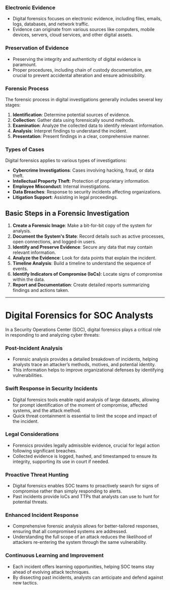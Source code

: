 ### Electronic Evidence
- Digital forensics focuses on electronic evidence, including files, emails, logs, databases, and network traffic.
- Evidence can originate from various sources like computers, mobile devices, servers, cloud services, and other digital assets.

### Preservation of Evidence
- Preserving the integrity and authenticity of digital evidence is paramount.
- Proper procedures, including chain of custody documentation, are crucial to prevent accidental alteration and ensure admissibility.

### Forensic Process
The forensic process in digital investigations generally includes several key stages:
1. **Identification**: Determine potential sources of evidence.
2. **Collection**: Gather data using forensically sound methods.
3. **Examination**: Analyze the collected data to identify relevant information.
4. **Analysis**: Interpret findings to understand the incident.
5. **Presentation**: Present findings in a clear, comprehensive manner.

### Types of Cases
Digital forensics applies to various types of investigations:
- **Cybercrime Investigations**: Cases involving hacking, fraud, or data theft.
- **Intellectual Property Theft**: Protection of proprietary information.
- **Employee Misconduct**: Internal investigations.
- **Data Breaches**: Response to security incidents affecting organizations.
- **Litigation Support**: Assisting in legal proceedings.

## Basic Steps in a Forensic Investigation
1. **Create a Forensic Image**: Make a bit-for-bit copy of the system for analysis.
2. **Document the System's State**: Record details such as active processes, open connections, and logged-in users.
3. **Identify and Preserve Evidence**: Secure any data that may contain relevant information.
4. **Analyze the Evidence**: Look for data points that explain the incident.
5. **Timeline Analysis**: Build a timeline to understand the sequence of events.
6. **Identify Indicators of Compromise (IoCs)**: Locate signs of compromise within the data.
7. **Report and Documentation**: Create detailed reports summarizing findings and actions taken.

---

# Digital Forensics for SOC Analysts

In a Security Operations Center (SOC), digital forensics plays a critical role in responding to and analyzing cyber threats:

### Post-Incident Analysis
- Forensic analysis provides a detailed breakdown of incidents, helping analysts trace an attacker’s methods, motives, and potential identity.
- This information helps to improve organizational defenses by identifying vulnerabilities.

### Swift Response in Security Incidents
- Digital forensics tools enable rapid analysis of large datasets, allowing for prompt identification of the moment of compromise, affected systems, and the attack method.
- Quick threat containment is essential to limit the scope and impact of the incident.

### Legal Considerations
- Forensics provides legally admissible evidence, crucial for legal action following significant breaches.
- Collected evidence is logged, hashed, and timestamped to ensure its integrity, supporting its use in court if needed.

### Proactive Threat Hunting
- Digital forensics enables SOC teams to proactively search for signs of compromise rather than simply responding to alerts.
- Past incidents provide IoCs and TTPs that analysts can use to hunt for potential threats.

### Enhanced Incident Response
- Comprehensive forensic analysis allows for better-tailored responses, ensuring that all compromised systems are addressed.
- Understanding the full scope of an attack reduces the likelihood of attackers re-entering the system through the same vulnerability.

### Continuous Learning and Improvement
- Each incident offers learning opportunities, helping SOC teams stay ahead of evolving attack techniques.
- By dissecting past incidents, analysts can anticipate and defend against new tactics.